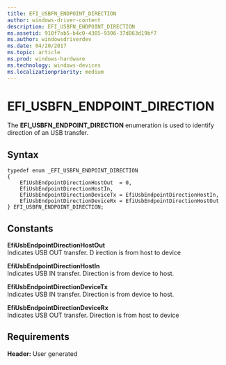 ```yaml
---
title: EFI_USBFN_ENDPOINT_DIRECTION
author: windows-driver-content
description: EFI_USBFN_ENDPOINT_DIRECTION
ms.assetid: 910f7ab5-b4c0-4385-9306-37d863d19bf7
ms.author: windowsdriverdev
ms.date: 04/20/2017
ms.topic: article
ms.prod: windows-hardware
ms.technology: windows-devices
ms.localizationpriority: medium
---
```


# EFI\_USBFN\_ENDPOINT\_DIRECTION


The **EFI\_USBFN\_ENDPOINT\_DIRECTION** enumeration is used to identify direction of an USB transfer.

## Syntax


``` syntax
typedef enum _EFI_USBFN_ENDPOINT_DIRECTION 
{
    EfiUsbEndpointDirectionHostOut  = 0,
    EfiUsbEndpointDirectionHostIn,
    EfiUsbEndpointDirectionDeviceTx = EfiUsbEndpointDirectionHostIn,
    EfiUsbEndpointDirectionDeviceRx = EfiUsbEndpointDirectionHostOut
} EFI_USBFN_ENDPOINT_DIRECTION;
```

## Constants


<a href="" id="efiusbendpointdirectionhostout"></a>**EfiUsbEndpointDirectionHostOut**  
Indicates USB OUT transfer. D irection is from host to device

<a href="" id="efiusbendpointdirectionhostin"></a>**EfiUsbEndpointDirectionHostIn**  
Indicates USB IN transfer. Direction is from device to host.

<a href="" id="efiusbendpointdirectiondevicetx"></a>**EfiUsbEndpointDirectionDeviceTx**  
Indicates USB IN transfer. Direction is from device to host.

<a href="" id="efiusbendpointdirectiondevicerx"></a>**EfiUsbEndpointDirectionDeviceRx**  
Indicates USB OUT transfer. Direction is from host to device

## Requirements


**Header:** User generated

 

 




